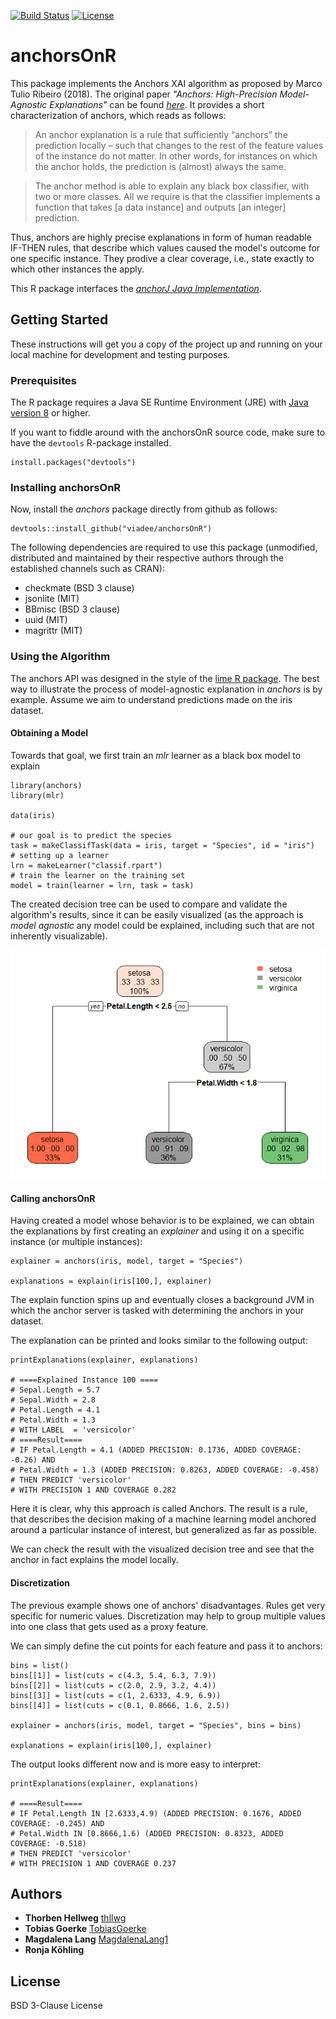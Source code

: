 [![Build Status](https://travis-ci.org/viadee/anchorsOnR.svg?branch=master)](https://travis-ci.org/viadee/anchorsOnR)
[![License](https://img.shields.io/badge/License-BSD%203--Clause-blue.svg)](https://opensource.org/licenses/BSD-3-Clause)

# anchorsOnR  

This package implements the Anchors XAI algorithm as proposed by Marco Tulio Ribeiro (2018). The original paper *"Anchors: High-Precision Model-Agnostic Explanations"* can be found [*here*](https://homes.cs.washington.edu/~marcotcr/aaai18.pdf). It provides a short characterization of anchors, which reads as follows: 

> An anchor explanation is a rule that sufficiently “anchors” the prediction locally – such that changes to the rest of the feature values of the instance do not matter. In other words, for instances on which the anchor holds, the prediction is (almost) always the same.

> The anchor method is able to explain any black box classifier, with two or more classes. All we require is that the classifier implements a function that takes [a data instance] and outputs [an integer] prediction.

Thus, anchors are highly precise explanations in form of human readable IF-THEN rules, that describe which values caused the model's outcome for one specific instance. They prodive a clear coverage, i.e., state exactly to which other instances the apply. 

This R package interfaces the [*anchorJ Java Implementation*](https://github.com/viadee/javaAnchorExplainer).

## Getting Started

These instructions will get you a copy of the project up and running on your local machine for development and testing purposes.

### Prerequisites

The R package requires a Java SE Runtime Environment (JRE) with [Java version 8](https://www.oracle.com/technetwork/java/javase/downloads/jre8-downloads-2133155.html) or higher.

If you want to fiddle around with the anchorsOnR source code, make sure to have the `devtools` R-package installed.

```{r}
install.packages("devtools")
```

### Installing anchorsOnR

Now, install the *anchors* package directly from github as follows:
```{r}
devtools::install_github("viadee/anchorsOnR")
```
The following dependencies are required to use this package (unmodified, distributed and maintained by their respective authors through the established channels such as CRAN): 
* checkmate (BSD 3 clause)
* jsonlite (MIT)
* BBmisc (BSD 3 clause)
* uuid (MIT)
* magrittr (MIT)

### Using the Algorithm

The anchors API was designed in the style of the [lime R package](https://github.com/thomasp85/lime). The best way to illustrate the process of model-agnostic explanation in *anchors* is by example. Assume we aim to understand predictions made on the iris dataset. 

#### Obtaining a Model

Towards that goal, we first train an *mlr* learner as a black box model to explain

```{r}
library(anchors)
library(mlr)

data(iris)

# our goal is to predict the species
task = makeClassifTask(data = iris, target = "Species", id = "iris")
# setting up a learner
lrn = makeLearner("classif.rpart")
# train the learner on the training set
model = train(learner = lrn, task = task)
```

The created decision tree can be used to compare and validate the algorithm's results, since it can be easily visualized (as the approach is *model agnostic* any model could be explained, including such that are not inherently visualizable).

![Iris decision tree visualized](iris_decision_tree.png)

#### Calling anchorsOnR

Having created a model whose behavior is to be explained, we can obtain the explanations by first creating an *explainer* and using it on a specific instance (or multiple instances):
```{r}
explainer = anchors(iris, model, target = "Species")

explanations = explain(iris[100,], explainer)
```
The explain function spins up and eventually closes a background JVM in which the anchor server is tasked with determining the anchors in your dataset.

The explanation can be printed and looks similar to the following output:
```{r}
printExplanations(explainer, explanations)

# ====Explained Instance 100 ====
# Sepal.Length = 5.7
# Sepal.Width = 2.8
# Petal.Length = 4.1
# Petal.Width = 1.3
# WITH LABEL  = 'versicolor'
# ====Result====
# IF Petal.Length = 4.1 (ADDED PRECISION: 0.1736, ADDED COVERAGE: -0.26) AND
# Petal.Width = 1.3 (ADDED PRECISION: 0.8263, ADDED COVERAGE: -0.458)
# THEN PREDICT 'versicolor'
# WITH PRECISION 1 AND COVERAGE 0.282
```
Here it is clear, why this approach is called Anchors. The result is a rule, that describes the decision making of a machine learning model anchored around a particular instance of interest, but generalized as far as possible. 

We can check the result with the visualized decision tree and see that the anchor in fact explains the model locally. 

#### Discretization

The previous example shows one of anchors' disadvantages. Rules get very specific for numeric values. Discretization may help to group multiple values into one class that gets used as a proxy feature.

We can simply define the cut points for each feature and pass it to anchors:
```{r}
bins = list()
bins[[1]] = list(cuts = c(4.3, 5.4, 6.3, 7.9))
bins[[2]] = list(cuts = c(2.0, 2.9, 3.2, 4.4))
bins[[3]] = list(cuts = c(1, 2.6333, 4.9, 6.9))
bins[[4]] = list(cuts = c(0.1, 0.8666, 1.6, 2.5))

explainer = anchors(iris, model, target = "Species", bins = bins)

explanations = explain(iris[100,], explainer)
```

The output looks different now and is more easy to interpret:
```{r}
printExplanations(explainer, explanations)

# ====Result====
# IF Petal.Length IN [2.6333,4.9) (ADDED PRECISION: 0.1676, ADDED COVERAGE: -0.245) AND
# Petal.Width IN [0.8666,1.6) (ADDED PRECISION: 0.8323, ADDED COVERAGE: -0.518)
# THEN PREDICT 'versicolor'
# WITH PRECISION 1 AND COVERAGE 0.237
```


## Authors

* **Thorben Hellweg** [thllwg](https://github.com/thllwg)
* **Tobias Goerke** [TobiasGoerke](https://github.com/TobiasGoerke)
* **Magdalena Lang** [MagdalenaLang1](https://github.com/MagdalenaLang1)
* **Ronja Köhling**

## License

BSD 3-Clause License

